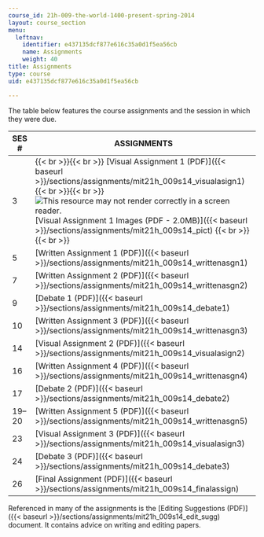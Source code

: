 ```yaml
---
course_id: 21h-009-the-world-1400-present-spring-2014
layout: course_section
menu:
  leftnav:
    identifier: e437135dcf877e616c35a0d1f5ea56cb
    name: Assignments
    weight: 40
title: Assignments
type: course
uid: e437135dcf877e616c35a0d1f5ea56cb

---
```


The table below features the course assignments and the session in which they were due.

| SES # | ASSIGNMENTS |
| --- | --- |
| 3 |  {{< br >}}{{< br >}} [Visual Assignment 1 (PDF)]({{< baseurl >}}/sections/assignments/mit21h_009s14_visualasign1) {{< br >}}{{< br >}} ![This resource may not render correctly in a screen reader.](/images/inacessible.gif)[Visual Assignment 1 Images (PDF - 2.0MB)]({{< baseurl >}}/sections/assignments/mit21h_009s14_pict) {{< br >}}{{< br >}}  |
| 5 | [Written Assignment 1 (PDF)]({{< baseurl >}}/sections/assignments/mit21h_009s14_writtenasgn1) |
| 7 | [Written Assignment 2 (PDF)]({{< baseurl >}}/sections/assignments/mit21h_009s14_writtenasgn2) |
| 9 | [Debate 1 (PDF)]({{< baseurl >}}/sections/assignments/mit21h_009s14_debate1) |
| 10 | [Written Assignment 3 (PDF)]({{< baseurl >}}/sections/assignments/mit21h_009s14_writtenasgn3) |
| 14 | [Visual Assignment 2 (PDF)]({{< baseurl >}}/sections/assignments/mit21h_009s14_visualasign2) |
| 16 | [Written Assignment 4 (PDF)]({{< baseurl >}}/sections/assignments/mit21h_009s14_writtenasgn4) |
| 17 | [Debate 2 (PDF)]({{< baseurl >}}/sections/assignments/mit21h_009s14_debate2) |
| 19–20 | [Written Assignment 5 (PDF)]({{< baseurl >}}/sections/assignments/mit21h_009s14_writtenasgn5) |
| 23 | [Visual Assignment 3 (PDF)]({{< baseurl >}}/sections/assignments/mit21h_009s14_visualasign3) |
| 24 | [Debate 3 (PDF)]({{< baseurl >}}/sections/assignments/mit21h_009s14_debate3) |
| 26 | [Final Assignment (PDF)]({{< baseurl >}}/sections/assignments/mit21h_009s14_finalassign) 

Referenced in many of the assignments is the [Editing Suggestions (PDF)]({{< baseurl >}}/sections/assignments/mit21h_009s14_edit_sugg) document. It contains advice on writing and editing papers.